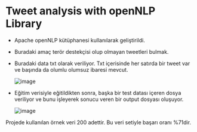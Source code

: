 # Tweet analysis with openNLP Library

- Apache openNLP kütüphanesi kullanılarak geliştirildi.
- Buradaki amaç terör destekçisi olup olmayan tweetleri bulmak.
- Buradaki data txt olarak veriliyor. Txt içerisinde her satırda bir tweet var ve başında da olumlu olumsuz ibaresi mevcut.

  ![image](https://user-images.githubusercontent.com/32410197/219584560-8a213405-618f-4fd0-9e0b-00e72550951c.png)

- Eğitim verisiyle eğitildikten sonra, başka bir test datası içeren dosya veriliyor ve bunu işleyerek sonucu veren bir output dosyası oluşuyor.

  ![image](https://user-images.githubusercontent.com/32410197/219584272-926cc708-aad6-465f-be2d-bddcd1154152.png)

Projede kullanılan örnek veri 200 adettir. Bu veri setiyle başarı oranı %71dir.
